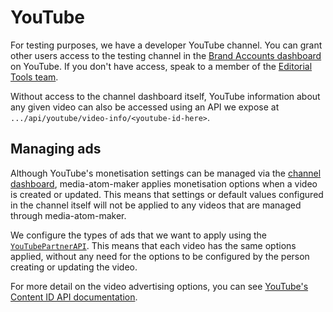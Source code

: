 # YouTube

For testing purposes, we have a developer YouTube channel. You can grant other users access to the testing channel in the [Brand Accounts dashboard](https://myaccount.google.com/brandaccounts) on YouTube. If you don't have access, speak to a member of the [Editorial Tools team](https://github.com/orgs/guardian/teams/digital-cms/members).

Without access to the channel dashboard itself, YouTube information about any given video can also be accessed using an API we expose at `.../api/youtube/video-info/<youtube-id-here>`.

## Managing ads

Although YouTube's monetisation settings can be managed via the [channel dashboard](https://studio.youtube.com), media-atom-maker applies monetisation options when a video is created or updated. This means that settings or default values configured in the channel itself will not be applied to any videos that are managed through media-atom-maker.

We configure the types of ads that we want to apply using the [`YouTubePartnerAPI`](https://github.com/guardian/media-atom-maker/blob/2d2c21f29514f9126cf6a51aa6b9348ead4056b8/common/src/main/scala/com/gu/media/youtube/YouTubePartnerApi.scala#L176). This means that each video has the same options applied, without any need for the options to be configured by the person creating or updating the video.

For more detail on the video advertising options, you can see [YouTube's Content ID API documentation](https://developers.google.com/youtube/partner/docs/v1/videoAdvertisingOptions#properties).

